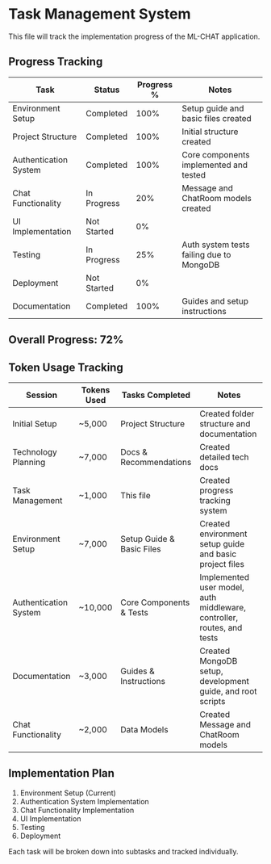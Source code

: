 # Task Management System

This file will track the implementation progress of the ML-CHAT application.

## Progress Tracking

| Task | Status | Progress % | Notes |
|------|--------|------------|-------|
| Environment Setup | Completed | 100% | Setup guide and basic files created |
| Project Structure | Completed | 100% | Initial structure created |
| Authentication System | Completed | 100% | Core components implemented and tested |
| Chat Functionality | In Progress | 20% | Message and ChatRoom models created |
| UI Implementation | Not Started | 0% | |
| Testing | In Progress | 25% | Auth system tests failing due to MongoDB |
| Deployment | Not Started | 0% | |
| Documentation | Completed | 100% | Guides and setup instructions |

## Overall Progress: 72%

## Token Usage Tracking

| Session | Tokens Used | Tasks Completed | Notes |
|---------|-------------|-----------------|-------|
| Initial Setup | ~5,000 | Project Structure | Created folder structure and documentation |
| Technology Planning | ~7,000 | Docs & Recommendations | Created detailed tech docs |
| Task Management | ~1,000 | This file | Created progress tracking system |
| Environment Setup | ~7,000 | Setup Guide & Basic Files | Created environment setup guide and basic project files |
| Authentication System | ~10,000 | Core Components & Tests | Implemented user model, auth middleware, controller, routes, and tests |
| Documentation | ~3,000 | Guides & Instructions | Created MongoDB setup, development guide, and root scripts |
| Chat Functionality | ~2,000 | Data Models | Created Message and ChatRoom models |

## Implementation Plan

1. Environment Setup (Current)
2. Authentication System Implementation
3. Chat Functionality Implementation
4. UI Implementation
5. Testing
6. Deployment

Each task will be broken down into subtasks and tracked individually.